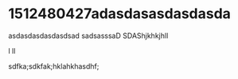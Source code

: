 # 1512480427adasdasasdasdasda
asdasdasdasdasdsad
sadsasssaD
SDAShjkhkjhll

l
ll

sdfka;sdkfak;hklahkhasdhf;
